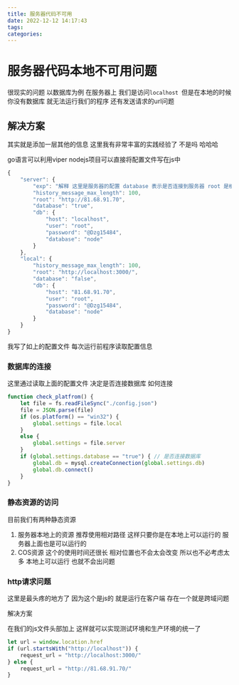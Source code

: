 ```yaml
---
title: 服务器代码不可用
date: 2022-12-12 14:17:43
tags:
categories:
---
```


# 服务器代码本地不可用问题

很现实的问题 以数据库为例 在服务器上 我们是访问`localhost `但是在本地的时候 你没有数据库 就无法运行我们的程序 还有发送请求的url问题

## 解决方案

其实就是添加一层其他的信息 这里我有非常丰富的实践经验了 不是吗 哈哈哈 

go语言可以利用viper nodejs项目可以直接将配置文件写在js中


```js
{
    "server": {
        "exp": "解释 这里是服务器的配置 database 表示是否连接到服务器 root 是根目录",
        "history_message_max_length": 100,
        "root": "http://81.68.91.70",
        "database": "true",
        "db": {
            "host": "localhost",
            "user": "root",
            "password": "@Dzg15484",
            "database": "node"
        }
    },
    "local": {
        "history_message_max_length": 100,
        "root": "http://localhost:3000/",
        "database": "false",
        "db": {
            "host": "81.68.91.70",
            "user": "root",
            "password": "@Dzg15484",
            "database": "node"
        }
    }
}
```

我写了如上的配置文件 每次运行前程序读取配置信息 

### 数据库的连接

这里通过读取上面的配置文件 决定是否连接数据库 如何连接 

```js
function check_platfrom() {
    let file = fs.readFileSync("./config.json")
    file = JSON.parse(file)
    if (os.platform() == "win32") {
        global.settings = file.local
    }
    else {
        global.settings = file.server
    }
    if (global.settings.database == "true") { // 是否连接数据库
        global.db = mysql.createConnection(global.settings.db)
        global.db.connect() 
    }
}
```



### 静态资源的访问

目前我们有两种静态资源 

1. 服务器本地上的资源 推荐使用相对路径 这样只要你是在本地上可以运行的 服务器上面也是可以运行的 
2. COS资源 这个的使用时间还很长 相对位置也不会太会改变 所以也不必考虑太多 本地上可以运行 也就不会出问题



### http请求问题

这里是最头疼的地方了 因为这个是js的 就是运行在客户端 存在一个就是跨域问题 

解决方案 

在我们的js文件头部加上  这样就可以实现测试环境和生产环境的统一了 

```js
let url = window.location.href
if (url.startsWith("http://localhost")) {
    request_url = "http://localhost:3000/"
} else {
    request_url = "http://81.68.91.70/"
}
```

